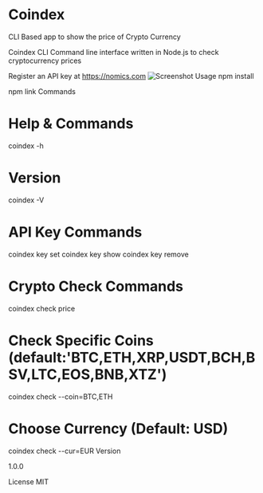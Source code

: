 # Coindex
CLI Based app to show the price of Crypto Currency

Coindex CLI
Command line interface written in Node.js to check cryptocurrency prices

Register an API key at https://nomics.com
![Screenshot](https://github.com/devil-cyber/Coindex/blob/master/Screenshot%20(52).png)
Usage
npm install

npm link
Commands
# Help & Commands
coindex -h

# Version
coindex -V

# API Key Commands
coindex key set
coindex key show
coindex key remove

# Crypto Check Commands
coindex check price

# Check Specific Coins (default:'BTC,ETH,XRP,USDT,BCH,BSV,LTC,EOS,BNB,XTZ')
coindex check --coin=BTC,ETH

# Choose Currency (Default: USD)
coindex check --cur=EUR
Version

1.0.0

License
MIT
